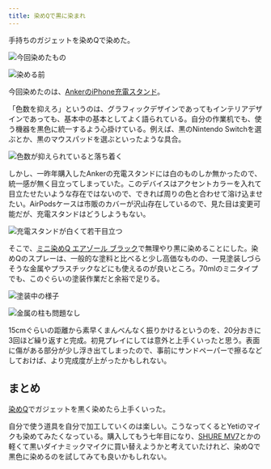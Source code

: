 ```yaml
---
title: 染めQで黒に染まれ
---
```

手持ちのガジェットを染めQで染めた。

![](https://lh5.googleusercontent.com/R2uUdaPWd0Lnt00bAh7Zx3Dk92pTfrZQ98ewrNlhiqpCwLQUr0clfxM1K-ak77K-TcJWk039nxB1QUSuGtc2w0NSEXWUAQS3eM_2rCPhgV0B7Q4CMFw7EoHPsdMCKrj-bygcfHcXvW3Dj1Gu_JzF2w "今回染めたもの")

![](https://lh6.googleusercontent.com/UodZEZ5JMuJ3Q56ukiRXrZnjxKMyac0ojen95QG2DamR1bekOigqTX5UXU4gwtTG5F4YYdwmO8ZuwEgrGVVkdp1CrqYc9NGmbqMsJOL0aycxScxTXzH8XRs3Euq0EM1MUeyK8c7n7jmj6GO3z-rldg "染める前")

今回染めたのは、[AnkerのiPhone充電スタンド](https://r7kamura.com/articles/2021-09-06-anker-iphone-stand)。

「色数を抑えろ」というのは、グラフィックデザインであってもインテリアデザインであっても、基本中の基本としてよく語られている。自分の作業机でも、使う機器を黒色に統一するよう心掛けている。例えば、黒のNintendo Switchを選ぶとか、黒のマウスパッドを選ぶといったような具合。

![](https://lh5.googleusercontent.com/0QkTmEnj8HENFQgIhqbGNINoOD3nFNm9CwaF2-PUNuVB_nj8zXk3Otr3xHogP6oGVNmqCNsBLPrxbcgBJTRSfOHRcixTO7Qecc0rqs7Eg2kC3sM3zNw-JDPoXOL2HDTK6ZOV1XeMSxGebQV5tpoVKA "色数が抑えられていると落ち着く")

しかし、一昨年購入したAnkerの充電スタンドには白のものしか無かったので、統一感が無く目立ってしまっていた。このデバイスはアクセントカラーを入れて目立たせたいような存在ではないので、できれば周りの色と合わせて溶け込ませたい。AirPodsケースは市販のカバーが沢山存在しているので、見た目は変更可能だが、充電スタンドはどうしようもない。

![](https://lh6.googleusercontent.com/uGw1k6CRwxOOEOrre4Gqi5vIpBGFUceSJHU9s7If3egvUOuTw5l6XNMlMthb2b9_nPMp1hTi4AdlON02E9aAS3dLz7vixTAeT7Tp_VuvvvL7AXf_9BuIm5qBoOV_94sSTKsFFACntd7GQSD_Rtguvg "充電スタンドが白くて若干目立つ")

そこで、[ミニ染めQ エアゾール ブラック](https://www.amazon.co.jp/dp/B003QMFUKO)で無理やり黒に染めることにした。染めQのスプレーは、一般的な塗料と比べると少し高価なものの、一見塗装しづらそうな金属やプラスチックなどにも使えるのが良いところ。70mlのミニタイプでも、このぐらいの塗装作業だと余裕で足りる。

![](https://lh4.googleusercontent.com/dsFF8YufVyg5m_x_S1s-efPNe9BEx6WARdlY2Lkukcm7NwVbYKokg8ZfctBAahoneivvAi43vuWOjagxNHeNl-JuAgZ4XE6n8TNZgJmfZrWT10FtidSaNK60qu0Ftl2li3KQ5NHr3ajqnk19nQvREA "塗装中の様子")

![](https://lh5.googleusercontent.com/wwdyMj5uSynmRfzvEXln_HOUjzA9Osf3ra5frGy5kTN59lg9KYxM4q41pRJ0V64Wc3H4NjU0h-N4l55UWNS16bGEt5MZ5C2jM_qY-oTbN1Jaeuz5y8cAgz5nURYi6b2p3wE8wi99CA8ji_AhQvbo5A "金属の柱も問題なし")

15cmぐらいの距離から素早くまんべんなく振りかけるというのを、20分おきに3回ほど繰り返すと完成。初見プレイにしては意外と上手くいったと思う。表面に傷がある部分が少し浮き出てしまったので、事前にサンドペーパーで擦るなどしておけば、より完成度が上がったかもしれない。

まとめ
---

[染めQ](https://www.amazon.co.jp/dp/B003QMFUKO)でガジェットを黒く染めたら上手くいった。

自分で使う道具を自分で加工していくのは楽しい。こうなってくるとYetiのマイクも染めてみたくなっている。購入してもう七年目になり、[SHURE MV7](https://www.amazon.co.jp/dp/B08KY7G1GV)とかの軽くて黒いダイナミックマイクに買い替えようかと考えていたけれど、染めQで黒色に染めるのを試してみても良いかもしれない。
